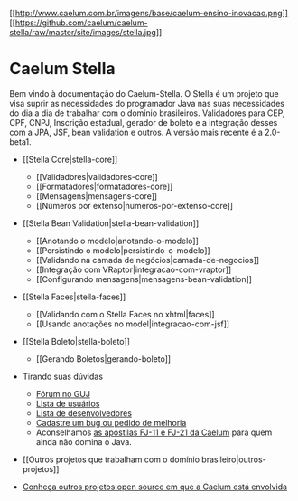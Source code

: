 [[http://www.caelum.com.br/imagens/base/caelum-ensino-inovacao.png]] [[https://github.com/caelum/caelum-stella/raw/master/site/images/stella.jpg]]

# Caelum Stella

Bem vindo à documentação do Caelum-Stella. O Stella é um projeto que visa suprir as necessidades do programador Java nas suas necessidades do dia a dia de trabalhar com o domínio brasileiros. Validadores para CEP, CPF, CNPJ, Inscrição estadual, gerador de boleto e a integração desses com a JPA, JSF, bean validation e outros. A versão mais recente é a 2.0-beta1.

* [[Stella Core|stella-core]]
    * [[Validadores|validadores-core]]
    * [[Formatadores|formatadores-core]]
    * [[Mensagens|mensagens-core]]
    * [[Números por extenso|numeros-por-extenso-core]]

* [[Stella Bean Validation|stella-bean-validation]]
    * [[Anotando o modelo|anotando-o-modelo]]
    * [[Persistindo o modelo|persistindo-o-modelo]]
    * [[Validando na camada de negócios|camada-de-negocios]]
    * [[Integração com VRaptor|integracao-com-vraptor]]
    * [[Configurando mensagens|mensagens-bean-validation]]

* [[Stella Faces|stella-faces]]
    * [[Validando com o Stella Faces no xhtml|faces]]
    * [[Usando anotações no model|integracao-com-jsf]]

* [[Stella Boleto|stella-boleto]]
    * [[Gerando Boletos|gerando-boleto]]

* Tirando suas dúvidas
    * [Fórum no GUJ](http://www.guj.com.br/forums/show/23.java)
    * [Lista de usuários](http://groups.google.com/group/caelum-stella-user)
    * [Lista de desenvolvedores](http://groups.google.com/group/caelum-stella-dev)
    * [Cadastre um bug ou pedido de melhoria](https://github.com/caelum/caelum-stella/issues/)
    * Aconselhamos [as apostilas FJ-11 e FJ-21 da Caelum](http://www.caelum.com.br/apostilas/) para quem ainda não domina o Java.

* [[Outros projetos que trabalham com o domínio brasileiro|outros-projetos]]
* [Conheça outros projetos open source em que a Caelum está envolvida](http://www.caelum.com.br/opensource/)